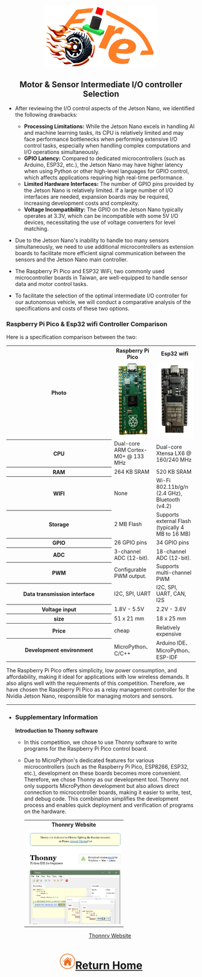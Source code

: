 <div align=center><img src="../../other/img/logo.png" width=300></div>

## <div align="center">Motor & Sensor Intermediate I/O controller Selection </div> 

- After reviewing the I/O control aspects of the Jetson Nano, we identified the following drawbacks:
  - __Processing Limitations:__ While the Jetson Nano excels in handling AI and machine learning tasks, its CPU is relatively limited and may face performance bottlenecks when performing extensive I/O control tasks, especially when handling complex computations and I/O operations simultaneously.
  - __GPIO Latency:__ Compared to dedicated microcontrollers (such as Arduino, ESP32, etc.), the Jetson Nano may have higher latency when using Python or other high-level languages for GPIO control, which affects applications requiring high real-time performance.
  - __Limited Hardware Interfaces:__ The number of GPIO pins provided by the Jetson Nano is relatively limited. If a large number of I/O interfaces are needed, expansion boards may be required, increasing development costs and complexity. 
  - __Voltage Incompatibility:__ The GPIO on the Jetson Nano typically operates at 3.3V, which can be incompatible with some 5V I/O devices, necessitating the use of voltage converters for level matching.

- Due to the Jetson Nano's inability to handle too many sensors simultaneously, we need to use additional microcontrollers as extension boards to facilitate more efficient signal communication between the sensors and the Jetson Nano main controller.
- The Raspberry Pi Pico and ESP32 WiFi, two commonly used microcontroller boards in Taiwan, are well-equipped to handle sensor data and motor control tasks.
- To facilitate the selection of the optimal intermediate I/O controller for our autonomous vehicle, we will conduct a comparative analysis of the specifications and costs of these two options.



### Raspberry Pi Pico & Esp32 wifi Controller Comparison
Here is a specification comparison between the two:

<div align=center>
<table>
<tr>
<th rowspan="2" width=300>Photo</th>
<th>Raspberry Pi Pico</th>
<th>Esp32 wifi</th>
</tr><tr>
<td><div align=center><img src="./img/Raspberry_Pi_Pico.png" height="200"></td>
<td><div align=center><img src="./img/esp32.png" height="200"></td>
</tr><tr>
<th>CPU</th>
<td>Dual-core ARM Cortex-M0+ @ 133 MHz</td>
<td>Dual-core Xtensa LX6 @ 160/240 MHz</td>
</tr>
<tr>
<th>RAM</th>
<td>264 KB SRAM</td>
<td>520 KB SRAM</td>
</tr>
<tr>
<th>WIFI</th>
<td>None</td>
<td>Wi-Fi 802.11b/g/n (2.4 GHz), Bluetooth (v4.2)</td>
</tr>
<tr>
<th>Storage</th>
<td>2 MB Flash</td>
<td>Supports external Flash (typically 4 MB to 16 MB)</td>
</tr>
<tr>
<th>GPIO</th>
<td>26 GPIO pins</td>
<td>34 GPIO pins</td>
</tr>
<tr>
<th>ADC</th>
<td>3-channel ADC (12-bit).</td>
<td>18-channel ADC (12-bit).</td>
</tr>
<tr>
<th>PWM</th>
<td>Configurable PWM output.</td>
<td>Supports multi-channel PWM</td>
</tr>
<tr>
<th>Data transmission interface</th>
<td>I2C, SPI, UART</td>
<td>I2C, SPI, UART, CAN, I2S</td>
</tr>
<tr>
<th>Voltage input</th>
<td>1.8V - 5.5V</td>
<td>2.2V - 3.6V</td>
</tr>
<tr>
<th>size</th>
<td>51 x 21 mm</td>
<td>18 x 25 mm</td>
</tr>
<tr>
<th>Price</th>
<td>cheap</td>
<td>Relatively expensive</td>
</tr>
<tr>
<th>Development environment</th>
<td>MicroPython、C/C++</td>
<td>Arduino IDE、MicroPython、ESP-IDF</td>
</tr>
</tbody>
</table>
</div>

The Raspberry Pi Pico  offers simplicity, low power consumption, and affordability, making it ideal for applications with low wireless demands. It also aligns well with the requirements of this competition. Therefore, we have chosen the Raspberry Pi Pico as a relay management controller for the Nvidia Jetson Nano, responsible for managing motors and sensors.

 ***
- ### Supplementary Information

  __Introduction to  Thonny software__
  - In this competition, we chose to use Thonny software to write programs for the Raspberry Pi Pico control board.
  - Due to MicroPython's dedicated features for various microcontrollers (such as the Raspberry Pi Pico, ESP8266, ESP32, etc.), development on these boards becomes more convenient. Therefore, we chose Thonny as our development tool. Thonny not only supports MicroPython development but also allows direct connection to microcontroller boards, making it easier to write, test, and debug code. This combination simplifies the development process and enables quick deployment and verification of programs on the hardware.


  
    <div align=center>
    <table>
    <tr>
    <th>Thonnry Website</th>
    </tr><tr>
    <td><div align=center><img src="./img/Thonny.png" width=250 ></td>
    </tr>
    </table>
       
    <a href="https://thonny.org/">Thonnry Website</a>    
    </div>

# <div align="center">![HOME](../../other/img/home.png)[Return Home](../../)</div> 

